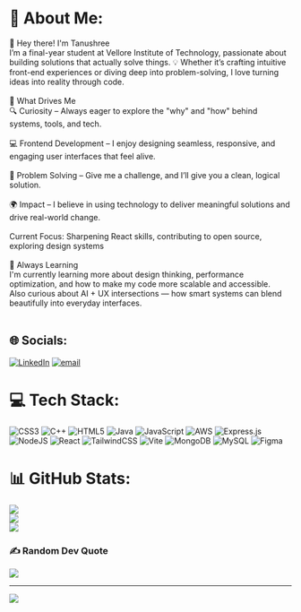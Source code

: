# 💫 About Me:
👋 Hey there! I'm Tanushree<br>I’m a final-year student at Vellore Institute of Technology, passionate about building solutions that actually solve things. 💡 Whether it’s crafting intuitive front-end experiences or diving deep into problem-solving, I love turning ideas into reality through code.<br><br>🚀 What Drives Me<br>🔍 Curiosity – Always eager to explore the "why" and "how" behind systems, tools, and tech.<br><br>💻 Frontend Development – I enjoy designing seamless, responsive, and engaging user interfaces that feel alive.<br><br>🧠 Problem Solving – Give me a challenge, and I’ll give you a clean, logical solution.<br><br>🌍 Impact – I believe in using technology to deliver meaningful solutions and drive real-world change.<br><br>Current Focus: Sharpening React skills, contributing to open source, exploring design systems<br><br>🌱 Always Learning<br>I'm currently learning more about design thinking, performance optimization, and how to make my code more scalable and accessible.<br>Also curious about AI + UX intersections — how smart systems can blend beautifully into everyday interfaces.<br><br>


## 🌐 Socials:
[![LinkedIn](https://img.shields.io/badge/LinkedIn-%230077B5.svg?logo=linkedin&logoColor=white)](https://linkedin.com/in/tanushree44) [![email](https://img.shields.io/badge/Email-D14836?logo=gmail&logoColor=white)](mailto:tanushreemishra012@gmail.com) 

# 💻 Tech Stack:
![CSS3](https://img.shields.io/badge/css3-%231572B6.svg?style=for-the-badge&logo=css3&logoColor=white) ![C++](https://img.shields.io/badge/c++-%2300599C.svg?style=for-the-badge&logo=c%2B%2B&logoColor=white) ![HTML5](https://img.shields.io/badge/html5-%23E34F26.svg?style=for-the-badge&logo=html5&logoColor=white) ![Java](https://img.shields.io/badge/java-%23ED8B00.svg?style=for-the-badge&logo=openjdk&logoColor=white) ![JavaScript](https://img.shields.io/badge/javascript-%23323330.svg?style=for-the-badge&logo=javascript&logoColor=%23F7DF1E) ![AWS](https://img.shields.io/badge/AWS-%23FF9900.svg?style=for-the-badge&logo=amazon-aws&logoColor=white) ![Express.js](https://img.shields.io/badge/express.js-%23404d59.svg?style=for-the-badge&logo=express&logoColor=%2361DAFB) ![NodeJS](https://img.shields.io/badge/node.js-6DA55F?style=for-the-badge&logo=node.js&logoColor=white) ![React](https://img.shields.io/badge/react-%2320232a.svg?style=for-the-badge&logo=react&logoColor=%2361DAFB) ![TailwindCSS](https://img.shields.io/badge/tailwindcss-%2338B2AC.svg?style=for-the-badge&logo=tailwind-css&logoColor=white) ![Vite](https://img.shields.io/badge/vite-%23646CFF.svg?style=for-the-badge&logo=vite&logoColor=white) ![MongoDB](https://img.shields.io/badge/MongoDB-%234ea94b.svg?style=for-the-badge&logo=mongodb&logoColor=white) ![MySQL](https://img.shields.io/badge/mysql-4479A1.svg?style=for-the-badge&logo=mysql&logoColor=white) ![Figma](https://img.shields.io/badge/figma-%23F24E1E.svg?style=for-the-badge&logo=figma&logoColor=white)
# 📊 GitHub Stats:
![](https://github-readme-stats.vercel.app/api?username=tanushree459&theme=dracula&hide_border=false&include_all_commits=true&count_private=true)<br/>
![](https://nirzak-streak-stats.vercel.app/?user=tanushree459&theme=dracula&hide_border=false)<br/>
![](https://github-readme-stats.vercel.app/api/top-langs/?username=tanushree459&theme=dracula&hide_border=false&include_all_commits=true&count_private=true&layout=compact)

### ✍️ Random Dev Quote
![](https://quotes-github-readme.vercel.app/api?type=horizontal&theme=radical)

---
[![](https://visitcount.itsvg.in/api?id=tanushree459&icon=0&color=0)](https://visitcount.itsvg.in)

<!-- Proudly created with GPRM ( https://gprm.itsvg.in ) -->
